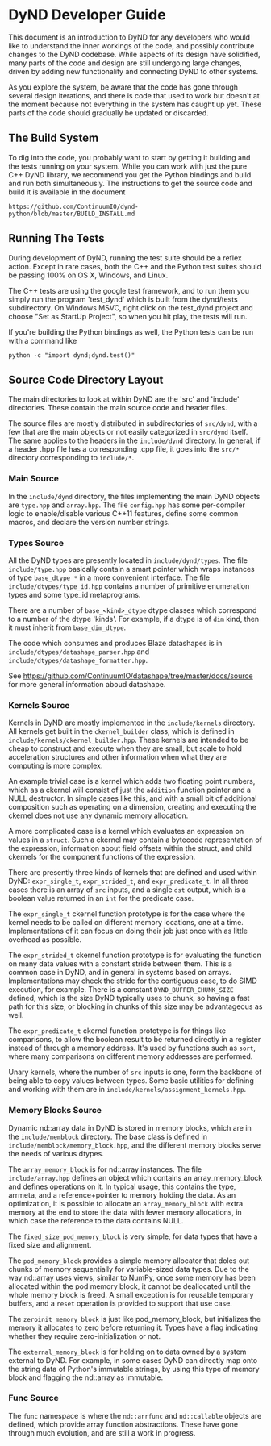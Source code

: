 ﻿DyND Developer Guide
====================

This document is an introduction to DyND for any developers
who would like to understand the inner workings of the code,
and possibly contribute changes to the DyND codebase.
While aspects of its design have solidified, many parts of
the code and design are still undergoing large changes, driven
by adding new functionality and connecting DyND to
other systems.

As you explore the system, be aware that the code has gone
through several design iterations, and there is code that
used to work but doesn't at the moment because not everything
in the system has caught up yet. These parts of the code
should gradually be updated or discarded.

The Build System
----------------

To dig into the code, you probably want to start by getting
it building and the tests running on your system. While you can
work with just the pure C++ DyND library, we recommend you get
the Python bindings and build and run both simultaneously. The
instructions to get the source code and build it is available
in the document

    https://github.com/ContinuumIO/dynd-python/blob/master/BUILD_INSTALL.md

Running The Tests
-----------------

During development of DyND, running the test suite should be
a reflex action. Except in rare cases, both the C++ and
the Python test suites should be passing 100% on OS X, Windows,
and Linux.

The C++ tests are using the google test framework, and to
run them you simply run the program 'test_dynd' which is built
from the dynd/tests subdirectory. On Windows MSVC, right
click on the test_dynd project and choose "Set as StartUp
Project", so when you hit play, the tests will run.

If you're building the Python bindings as well, the Python
tests can be run with a command like

    python -c "import dynd;dynd.test()"

Source Code Directory Layout
----------------------------

The main directories to look at within DyND are the 'src'
and 'include' directories. These contain the main source
code and header files.

The source files are mostly distributed in subdirectories
of ``src/dynd``, with a few that are the main objects or
not easily categorized in ``src/dynd`` itself. The same
applies to the headers in the ``include/dynd`` directory. In
general, if a header .hpp file has a corresponding .cpp file,
it goes into the ``src/*`` directory corresponding
to ``include/*``.

### Main Source

In the ``include/dynd`` directory, the files implementing the
main DyND objects are ``type.hpp`` and ``array.hpp``.
The file ``config.hpp`` has some per-compiler logic to
enable/disable various C++11 features, define some common
macros, and declare the version number strings.

### Types Source

All the DyND types are presently located in
``include/dynd/types``. The file ``include/type.hpp``
basically contain a smart pointer which wraps instances
of type ``base_dtype *`` in a more convenient interface.
The file ``include/dtypes/type_id.hpp`` contains a number
of primitive enumeration types and some type_id metaprograms.

There are a number of ``base_<kind>_dtype`` dtype classes
which correspond to a number of the dtype 'kinds'. For
example, if a dtype is of ``dim`` kind, then it
must inherit from ``base_dim_dtype``.

The code which consumes and produces Blaze datashapes is in
``include/dtypes/datashape_parser.hpp`` and
``include/dtypes/datashape_formatter.hpp``.

See https://github.com/ContinuumIO/datashape/tree/master/docs/source
for more general information aboud datashape.

### Kernels Source

Kernels in DyND are mostly implemented in the
``include/kernels`` directory. All kernels get built in
the ``ckernel_builder`` class, which is defined in
``include/kernels/ckernel_builder.hpp``. These kernels
are intended to be cheap to construct and execute when they
are small, but scale to hold acceleration structures and other
information when what they are computing is more complex.

An example trivial case is a kernel which adds two floating
point numbers, which as a ckernel will consist of just the
``addition`` function pointer and a NULL destructor. In
simple cases like this, and with a small bit of additional
composition such as operating on a dimension, creating and
executing the ckernel does not use any dynamic memory allocation.

A more complicated case is a kernel which evaluates an
expression on values in a ``struct``. Such a ckernel may contain
a bytecode representation of the expression, information
about field offsets within the struct, and child ckernels
for the component functions of the expression.

There are presently three kinds of kernels that are defined
and used within DyND: ``expr_single_t``, ``expr_strided_t``,
and ``expr_predicate_t``. In all three cases there is an
array of ``src`` inputs, and a single ``dst`` output, which
is a boolean value returned in an ``int`` for the predicate
case.

The ``expr_single_t`` ckernel function prototype is for
the case where the kernel needs to be called on different
memory locations, one at a time. Implementations of it
can focus on doing their job just once with as little overhead
as possible.

The ``expr_strided_t`` ckernel function prototype is for
evaluating the function on many data values with a constant
stride between them. This is a common case in DyND, and
in general in systems based on arrays. Implementations may
check the stride for the contiguous case, to do SIMD
execution, for example. There is a constant
``DYND_BUFFER_CHUNK_SIZE`` defined, which is the size
DyND typically uses to chunk, so having a fast path for
this size, or blocking in chunks of this size may be
advantageous as well.

The ``expr_predicate_t`` ckernel function prototype is for
things like comparisons, to allow the boolean result to
be returned directly in a register instead of through a
memory address. It's used by functions such as ``sort``,
where many comparisons on different memory addresses are
performed.

Unary kernels, where the number of ``src`` inputs is one,
form the backbone of being able to copy values between
types. Some basic utilities for defining and working
with them are in ``include/kernels/assignment_kernels.hpp``.

### Memory Blocks Source

Dynamic nd::array data in DyND is stored in memory blocks,
which are in the ``include/memblock`` directory. The base
class is defined in ``include/memblock/memory_block.hpp``,
and the different memory blocks serve the needs of
various dtypes.

The ``array_memory_block`` is for nd::array instances. The file
``include/array.hpp`` defines an object which contains an
array_memory_block and defines operations on it. In typical
usage, this contains the type, arrmeta, and a reference+pointer
to memory holding the data. As an optimization, it is possible
to allocate an ``array_memory_block`` with extra memory at
the end to store the data with fewer memory allocations, in
which case the reference to the data contains NULL.

The ``fixed_size_pod_memory_block`` is very simple, for data
types that have a fixed size and alignment.

The ``pod_memory_block`` provides a simple memory
allocator that doles out chunks of memory sequentially
for variable-sized data types. Due to the way nd::array
uses views, similar to NumPy, once some memory has been
allocated within the pod memory block, it cannot be
deallocated until the whole memory block is freed.
A small exception is for reusable temporary buffers, and a
``reset`` operation is provided to support that use case.

The ``zeroinit_memory_block`` is just like pod_memory_block,
but initializes the memory it allocates to zero before
returning it. Types have a flag indicating whether they
require zero-initialization or not.

The ``external_memory_block`` is for holding on to data owned
by a system external to DyND. For example, in some cases
DyND can directly map onto the string data of Python's
immutable strings, by using this type of memory block
and flagging the nd::array as immutable.

### Func Source

The ``func`` namespace is where the ``nd::arrfunc`` and
``nd::callable`` objects are defined, which provide
array function abstractions. These have gone through much
evolution, and are still a work in progress.
